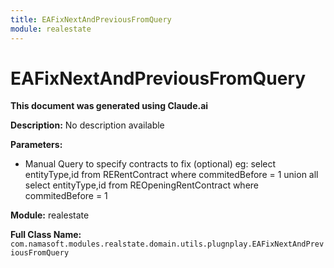 ```yaml
---
title: EAFixNextAndPreviousFromQuery
module: realestate
---
```



<div class='entity-flows'>

# EAFixNextAndPreviousFromQuery

**This document was generated using Claude.ai**

**Description:** No description available

**Parameters:**
- Manual Query to specify contracts to fix (optional) eg:
select entityType,id from RERentContract where commitedBefore = 1 
union all
select entityType,id from REOpeningRentContract where commitedBefore = 1 

**Module:** realestate

**Full Class Name:** `com.namasoft.modules.realstate.domain.utils.plugnplay.EAFixNextAndPreviousFromQuery`


</div>

